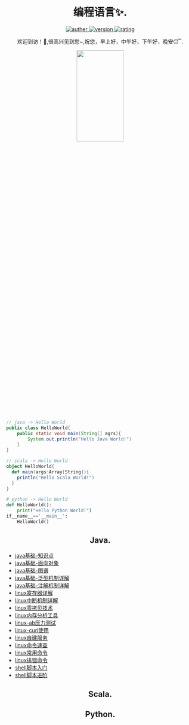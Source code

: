 <h1 align="center">编程语言✨.</h1>
<p align="center">
 <a href="https://github.com/Walhalla-Summary/Programming_Languages">
 <img alt="auther" src="https://img.shields.io/badge/auther-Walhalla-orange">
 </a>
 <a href="https://github.com/Walhalla-Summary/Programming_Languages">
 <img alt="version" src="https://img.shields.io/badge/version-1.0.1-blue.svg">
 </a>
 <a href="https://github.com/Walhalla-Summary/Programming_Languages">
  <img alt="rating" src="https://img.shields.io/badge/rating-★★★☆☆-brightgreen">
 </a> 
</p>
<p align="center">
 <p align="center"> 欢迎到访！🎈,很高兴见到您~,祝您，早上好，中午好，下午好，晚安😴. </p>
</p>

<p align="center">
 <a href="https://github.com/Walhalla-Summary">
 <img  src="https://github.com/Walhalla-Summary/Walhalla-Summary/blob/master/%E5%BE%AE%E4%BF%A1%E5%9B%BE%E7%89%87_20220526142602.png" width="50%" height="25%">
 </a>
</p>

```java
// java -> Hello World
public class HelloWorld{
    public static void main(String[] agrs){
        System.out.println("Hello Java World!")
    }
}
```

```scala
// scala -> Hello World
object HelloWorld{
  def main(args:Array[String]){
    println("Hello Scala World!")
  }
}
```

```python
# python -> Hello World
def HelloWorld():
    print("Hello Python World!")
if__name__=='__main__':
    HelloWorld()
```
<h2 align="center">Java.</h2>

* [java基础-知识点](https://github.com/Walhalla-Summary/Programming_Languages/blob/master/Java/Java%E5%9F%BA%E7%A1%80/1_Java%E5%9F%BA%E7%A1%80-%E7%9F%A5%E8%AF%86%E7%82%B9.md)
* [java基础-面向对象](https://github.com/Walhalla-Summary/Programming_Languages/blob/master/Java/Java%E5%9F%BA%E7%A1%80/2_Java%E5%9F%BA%E7%A1%80-%E9%9D%A2%E5%90%91%E5%AF%B9%E8%B1%A1.md)
* [java基础-图谱](https://github.com/Walhalla-Summary/Programming_Languages/blob/master/Java/Java%E5%9F%BA%E7%A1%80/3_Java%E5%9F%BA%E7%A1%80-%E5%9B%BE%E8%B0%B1%20%26%20Q%20%20A.md)
* [java基础-泛型机制详解](https://github.com/Walhalla-Summary/Programming_Languages/blob/master/Java/Java%E5%9F%BA%E7%A1%80/4_Java%E5%9F%BA%E7%A1%80-%E6%B3%9B%E5%9E%8B%E6%9C%BA%E5%88%B6%E8%AF%A6%E8%A7%A3.md)
* [java基础-注解机制详解](https://github.com/Walhalla-Summary/Programming_Languages/blob/master/Java/Java%E5%9F%BA%E7%A1%80/5_Java%E5%9F%BA%E7%A1%80-%E6%B3%A8%E8%A7%A3%E6%9C%BA%E5%88%B6%E8%AF%A6%E8%A7%A3.md)
* [linux寄存器详解](https://github.com/Walhalla-Summary/Linux_Notes/blob/master/linux/Linux/linux%E8%AF%A6%E8%A7%A3%E5%AF%84%E5%AD%98%E5%99%A8.md)
* [linux中断机制详解](https://github.com/Walhalla-Summary/Linux_Notes/blob/master/linux/Linux/%E8%AF%A6%E8%A7%A3Linux%E4%B8%AD%E6%96%AD%E6%9C%BA%E5%88%B6.md)
* [linux零拷贝技术](https://github.com/Walhalla-Summary/Linux_Notes/blob/master/linux/Linux/linux%E9%9B%B6%E6%8B%B7%E8%B4%9D%E6%8A%80%E6%9C%AF.md)
* [linux内存分析工具](https://github.com/Walhalla-Summary/Linux_Notes/blob/master/linux/Linux/linux-%E5%86%85%E5%AD%98%E5%88%86%E6%9E%90%E5%B7%A5%E5%85%B7pmap.md)
* [linux-ab压力测试](https://github.com/Walhalla-Summary/Linux_Notes/blob/master/linux/Linux/linux%20ab%E5%8E%8B%E5%8A%9B%E6%B5%8B%E8%AF%95.md)
* [linux-curl使用](https://github.com/Walhalla-Summary/Linux_Notes/blob/master/linux/Linux/linux%20Curl%E4%BD%BF%E7%94%A8.md)
* [linux自建服务](https://github.com/Walhalla-Summary/Linux_Notes/blob/master/linux/Linux/Linux%E5%88%9B%E5%BB%BA%E8%87%AA%E5%BB%BA%E6%9C%8D%E5%8A%A1.md)
* [linux命令速查](https://github.com/Walhalla-Summary/Linux_Notes/blob/master/linux/Linux%E5%91%BD%E4%BB%A4%E9%80%9F%E6%9F%A5.md)
* [linux常用命令](https://github.com/Walhalla-Summary/Linux_Notes/blob/master/linux/Linux/Shell%E8%84%9A%E6%9C%AC%E8%BF%9B%E9%98%B6.md)
* [linux排错命令](https://github.com/Walhalla-Summary/Linux_Notes/blob/master/linux/Linux%E6%8E%92%E9%94%99%E5%91%BD%E4%BB%A4.md)
* [shell脚本入门](https://github.com/Walhalla-Summary/Linux_Notes/blob/master/linux/Shell%E5%9F%BA%E7%A1%80%E8%AF%AD%E6%B3%95.md)
* [shell脚本进阶](https://github.com/Walhalla-Summary/Linux_Notes/blob/master/linux/Linux/Shell%E8%84%9A%E6%9C%AC%E8%BF%9B%E9%98%B6.md)



<h2 align="center">Scala.</h2>


<h2 align="center">Python.</h2>


